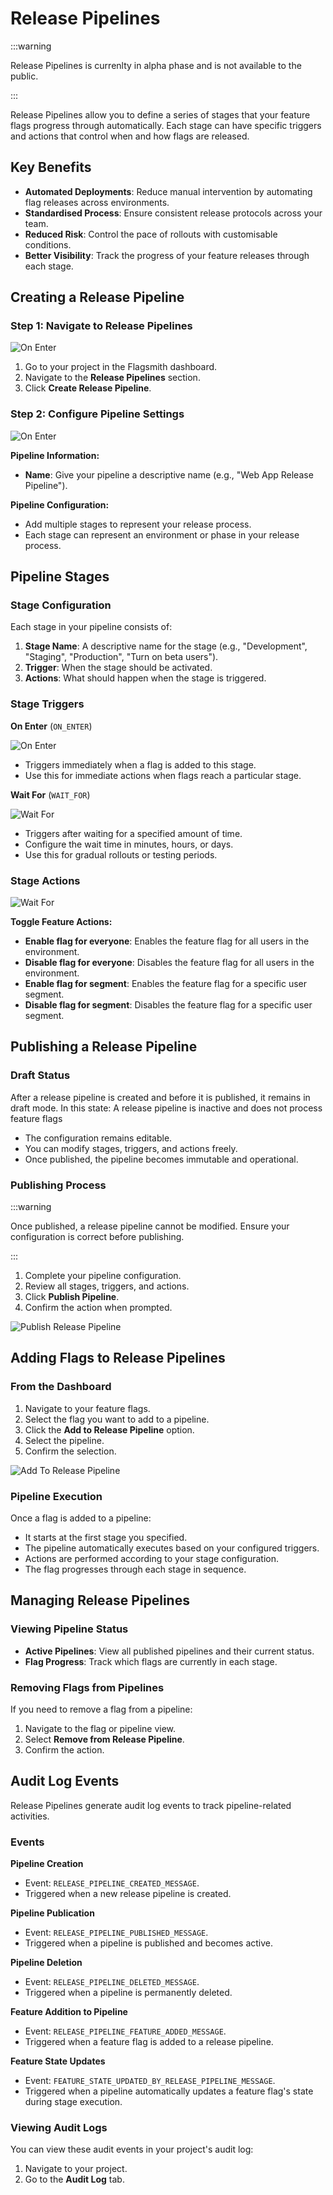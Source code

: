 # Release Pipelines

:::warning

Release Pipelines is currenlty in alpha phase and is not available to the public.

:::


Release Pipelines allow you to define a series of stages that your feature flags progress through automatically. Each stage can have specific triggers and actions that control when and how flags are released.

## Key Benefits

- **Automated Deployments**: Reduce manual intervention by automating flag releases across environments.
- **Standardised Process**: Ensure consistent release protocols across your team.
- **Reduced Risk**: Control the pace of rollouts with customisable conditions.
- **Better Visibility**: Track the progress of your feature releases through each stage.

## Creating a Release Pipeline

### Step 1: Navigate to Release Pipelines

![On Enter](/img/release-pipelines/create-release-pipeline.png)

1. Go to your project in the Flagsmith dashboard.
2. Navigate to the **Release Pipelines** section.
3. Click **Create Release Pipeline**.

### Step 2: Configure Pipeline Settings

![On Enter](/img/release-pipelines/pipeline-configuration.png)

**Pipeline Information:**
- **Name**: Give your pipeline a descriptive name (e.g., "Web App Release Pipeline").

**Pipeline Configuration:**
- Add multiple stages to represent your release process.
- Each stage can represent an environment or phase in your release process.

## Pipeline Stages

### Stage Configuration

Each stage in your pipeline consists of:

1. **Stage Name**: A descriptive name for the stage (e.g., "Development", "Staging", "Production", "Turn on beta users").
2. **Trigger**: When the stage should be activated.
3. **Actions**: What should happen when the stage is triggered.

### Stage Triggers

**On Enter** (`ON_ENTER`)

![On Enter](/img/release-pipelines/on-enter.png)

- Triggers immediately when a flag is added to this stage.
- Use this for immediate actions when flags reach a particular stage.

**Wait For** (`WAIT_FOR`)

![Wait For](/img/release-pipelines/wait-for.png)

- Triggers after waiting for a specified amount of time.
- Configure the wait time in minutes, hours, or days.
- Use this for gradual rollouts or testing periods.

### Stage Actions

![Wait For](/img/release-pipelines/actions.png)

**Toggle Feature Actions:**
- **Enable flag for everyone**: Enables the feature flag for all users in the environment.
- **Disable flag for everyone**: Disables the feature flag for all users in the environment.
- **Enable flag for segment**: Enables the feature flag for a specific user segment.
- **Disable flag for segment**: Disables the feature flag for a specific user segment.

## Publishing a Release Pipeline

### Draft Status
After a release pipeline is created and before it is published, it remains in draft mode. In this state:
A release pipeline is inactive and does not process feature flags
- The configuration remains editable.
- You can modify stages, triggers, and actions freely.
- Once published, the pipeline becomes immutable and operational.

### Publishing Process

:::warning

Once published, a release pipeline cannot be modified. Ensure your configuration is correct before publishing.

:::

1. Complete your pipeline configuration.
2. Review all stages, triggers, and actions.
3. Click **Publish Pipeline**.
4. Confirm the action when prompted.

![Publish Release Pipeline](/img/release-pipelines/publish-release-pipeline.png)


## Adding Flags to Release Pipelines

### From the Dashboard

1. Navigate to your feature flags.
2. Select the flag you want to add to a pipeline.
3. Click the **Add to Release Pipeline** option.
4. Select the pipeline.
5. Confirm the selection.

![Add To Release Pipeline](/img/release-pipelines/add-to-release-pipeline.png)

### Pipeline Execution

Once a flag is added to a pipeline:
- It starts at the first stage you specified.
- The pipeline automatically executes based on your configured triggers.
- Actions are performed according to your stage configuration.
- The flag progresses through each stage in sequence.

## Managing Release Pipelines

### Viewing Pipeline Status

- **Active Pipelines**: View all published pipelines and their current status.
- **Flag Progress**: Track which flags are currently in each stage.

### Removing Flags from Pipelines

If you need to remove a flag from a pipeline:
1. Navigate to the flag or pipeline view.
2. Select **Remove from Release Pipeline**.
3. Confirm the action.

## Audit Log Events

Release Pipelines generate audit log events to track pipeline-related activities.

### Events

**Pipeline Creation**
- Event: `RELEASE_PIPELINE_CREATED_MESSAGE`.
- Triggered when a new release pipeline is created.

**Pipeline Publication**
- Event: `RELEASE_PIPELINE_PUBLISHED_MESSAGE`.
- Triggered when a pipeline is published and becomes active.

**Pipeline Deletion**
- Event: `RELEASE_PIPELINE_DELETED_MESSAGE`.
- Triggered when a pipeline is permanently deleted.

**Feature Addition to Pipeline**
- Event: `RELEASE_PIPELINE_FEATURE_ADDED_MESSAGE`.
- Triggered when a feature flag is added to a release pipeline.

**Feature State Updates**
- Event: `FEATURE_STATE_UPDATED_BY_RELEASE_PIPELINE_MESSAGE`.
- Triggered when a pipeline automatically updates a feature flag's state during stage execution.

### Viewing Audit Logs

You can view these audit events in your project's audit log:
1. Navigate to your project.
2. Go to the **Audit Log** tab.

